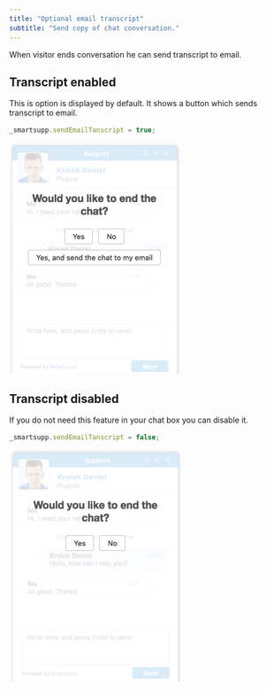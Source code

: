 ```yaml
---
title: "Optional email transcript"
subtitle: "Send copy of chat conversation."
---
```


When visitor ends conversation he can send transcript to email.

## Transcript enabled

This is option is displayed by default. It shows a button which sends transcript to email.

```js
_smartsupp.sendEmailTanscript = true;
```

![transcript enabled](/assets/img/docs/configurable-parts/transcript-enabled.png)

## Transcript disabled

If you do not need this feature in your chat box you can disable it.

```js
_smartsupp.sendEmailTanscript = false;
```

![transcript disabled](/assets/img/docs/configurable-parts/transcript-disabled.png)